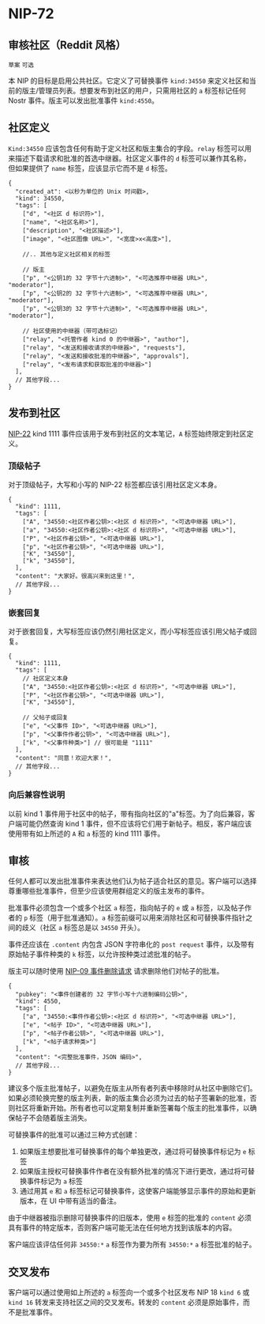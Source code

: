 NIP-72
======

审核社区（Reddit 风格）
------------------------------------

`草案` `可选`

本 NIP 的目标是启用公共社区。它定义了可替换事件 `kind:34550` 来定义社区和当前的版主/管理员列表。想要发布到社区的用户，只需用社区的 `a` 标签标记任何 Nostr 事件。版主可以发出批准事件 `kind:4550`。

## 社区定义

`Kind:34550` 应该包含任何有助于定义社区和版主集合的字段。`relay` 标签可以用来描述下载请求和批准的首选中继器。社区定义事件的 `d` 标签可以兼作其名称，但如果提供了 `name` 标签，应该显示它而不是 `d` 标签。

```jsonc
{
  "created_at": <以秒为单位的 Unix 时间戳>,
  "kind": 34550,
  "tags": [
    ["d", "<社区 d 标识符>"],
    ["name", "<社区名称>"],
    ["description", "<社区描述>"],
    ["image", "<社区图像 URL>", "<宽度>x<高度>"],

    //.. 其他与定义社区相关的标签

    // 版主
    ["p", "<公钥1的 32 字节十六进制>", "<可选推荐中继器 URL>", "moderator"],
    ["p", "<公钥2的 32 字节十六进制>", "<可选推荐中继器 URL>", "moderator"],
    ["p", "<公钥3的 32 字节十六进制>", "<可选推荐中继器 URL>", "moderator"],

    // 社区使用的中继器（带可选标记）
    ["relay", "<托管作者 kind 0 的中继器>", "author"],
    ["relay", "<发送和接收请求的中继器>", "requests"],
    ["relay", "<发送和接收批准的中继器>", "approvals"],
    ["relay", "<发布请求和获取批准的中继器>"]
  ],
  // 其他字段...
}
```

## 发布到社区

[NIP-22](NIP-22.md) kind 1111 事件应该用于发布到社区的文本笔记，`A` 标签始终限定到社区定义。

### 顶级帖子

对于顶级帖子，大写和小写的 NIP-22 标签都应该引用社区定义本身。

```jsonc
{
  "kind": 1111,
  "tags": [
    ["A", "34550:<社区作者公钥>:<社区 d 标识符>", "<可选中继器 URL>"],
    ["a", "34550:<社区作者公钥>:<社区 d 标识符>", "<可选中继器 URL>"],
    ["P", "<社区作者公钥>", "<可选中继器 URL>"],
    ["p", "<社区作者公钥>", "<可选中继器 URL>"],
    ["K", "34550"],
    ["k", "34550"],
  ],
  "content": "大家好。很高兴来到这里！",
  // 其他字段...
}
```

### 嵌套回复

对于嵌套回复，大写标签应该仍然引用社区定义，而小写标签应该引用父帖子或回复。

```jsonc
{
  "kind": 1111,
  "tags": [
    // 社区定义本身
    ["A", "34550:<社区作者公钥>:<社区 d 标识符>", "<可选中继器 URL>"],
    ["P", "<社区作者公钥>", "<可选中继器 URL>"],
    ["K", "34550"],

    // 父帖子或回复
    ["e", "<父事件 ID>", "<可选中继器 URL>"],
    ["p", "<父事件作者公钥>", "<可选中继器 URL>"],
    ["k", "<父事件种类>"] // 很可能是 "1111"
  ],
  "content": "同意！欢迎大家！",
  // 其他字段...
}
```

### 向后兼容性说明

以前 kind 1 事件用于社区中的帖子，带有指向社区的"a"标签。为了向后兼容，客户端可能仍然查询 kind 1 事件，但不应该将它们用于新帖子。相反，客户端应该使用带有如上所述的 `A` 和 `a` 标签的 kind 1111 事件。

## 审核

任何人都可以发出批准事件来表达他们认为帖子适合社区的意见。客户端可以选择尊重哪些批准事件，但至少应该使用群组定义的版主发布的事件。

批准事件必须包含一个或多个社区 `a` 标签，指向帖子的 `e` 或 `a` 标签，以及帖子作者的 `p` 标签（用于批准通知）。`a` 标签前缀可以用来消除社区和可替换事件指针之间的歧义（社区 `a` 标签总是以 `34550` 开头）。

事件还应该在 `.content` 内包含 JSON 字符串化的 `post request` 事件，以及带有原始帖子事件种类的 `k` 标签，以允许按种类过滤批准的帖子。

版主可以随时使用 [NIP-09 事件删除请求](09.md) 请求删除他们对帖子的批准。

```jsonc
{
  "pubkey": "<事件创建者的 32 字节小写十六进制编码公钥>",
  "kind": 4550,
  "tags": [
    ["a", "34550:<事件作者公钥>:<社区 d 标识符>", "<可选中继器 URL>"],
    ["e", "<帖子 ID>", "<可选中继器 URL>"],
    ["p", "<帖子作者公钥>", "<可选中继器 URL>"],
    ["k", "<帖子请求种类>"]
  ],
  "content": "<完整批准事件，JSON 编码>",
  // 其他字段...
}
```

建议多个版主批准帖子，以避免在版主从所有者列表中移除时从社区中删除它们。如果必须轮换完整的版主列表，新的版主集合必须为过去的帖子签署新的批准，否则社区将重新开始。所有者也可以定期复制并重新签署每个版主的批准事件，以确保帖子不会随着版主消失。

可替换事件的批准可以通过三种方式创建：

1. 如果版主想要批准可替换事件的每个单独更改，通过将可替换事件标记为 `e` 标签
2. 如果版主授权可替换事件作者在没有额外批准的情况下进行更改，通过将可替换事件标记为 `a` 标签
3. 通过用其 `e` 和 `a` 标签标记可替换事件，这使客户端能够显示事件的原始和更新版本，在 UI 中带有适当的备注。

由于中继器被指示删除可替换事件的旧版本，使用 `e` 标签的批准的 `content` 必须具有事件的特定版本，否则客户端可能无法在任何地方找到该版本的内容。

客户端应该评估任何非 `34550:*` `a` 标签作为要为所有 `34550:*` `a` 标签批准的帖子。

## 交叉发布

客户端可以通过使用如上所述的 `a` 标签向一个或多个社区发布 NIP 18 `kind 6` 或 `kind 16` 转发来支持社区之间的交叉发布。转发的 `content` 必须是原始事件，而不是批准事件。
